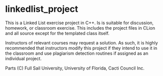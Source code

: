 # linkedlist_project
This is a Linked List exercise project in C++. Is is suitable for discussion, homework, or classroom exercise. This includes the project files in CLion and all source except for the templated class itself.

Instructors of relevant courses may request a solution. As such, it is highly recommended that instructors modify this project if they intend to use it in the classroom and use plagiarism detection routines if assigned as an individual project.

Parts (C) Full Sail University, University of Florida, Cacti Council Inc.
